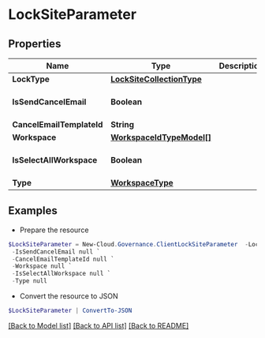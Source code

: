 # LockSiteParameter
## Properties

Name | Type | Description | Notes
------------ | ------------- | ------------- | -------------
**LockType** | [**LockSiteCollectionType**](LockSiteCollectionType.md) |  | [optional] 
**IsSendCancelEmail** | **Boolean** |  | [optional] [default to $false]
**CancelEmailTemplateId** | **String** |  | [optional] 
**Workspace** | [**WorkspaceIdTypeModel[]**](WorkspaceIdTypeModel.md) |  | [optional] 
**IsSelectAllWorkspace** | **Boolean** |  | [optional] [default to $false]
**Type** | [**WorkspaceType**](WorkspaceType.md) |  | [optional] 

## Examples

- Prepare the resource
```powershell
$LockSiteParameter = New-Cloud.Governance.ClientLockSiteParameter  -LockType null `
 -IsSendCancelEmail null `
 -CancelEmailTemplateId null `
 -Workspace null `
 -IsSelectAllWorkspace null `
 -Type null
```

- Convert the resource to JSON
```powershell
$LockSiteParameter | ConvertTo-JSON
```

[[Back to Model list]](../README.md#documentation-for-models) [[Back to API list]](../README.md#documentation-for-api-endpoints) [[Back to README]](../README.md)

